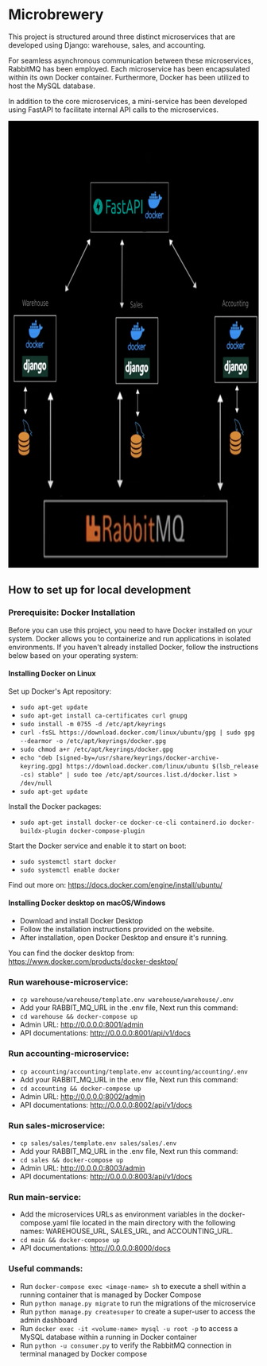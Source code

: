 # Microbrewery
This project is structured around three distinct microservices that are developed using Django: warehouse, sales, and accounting. 

For seamless asynchronous communication between these microservices, RabbitMQ has been employed. Each microservice has been encapsulated within its own Docker container. Furthermore, Docker has been utilized to host the MySQL database.

In addition to the core microservices, a mini-service has been developed using FastAPI to facilitate internal API calls to the microservices.


<code><img height="900" src="https://github.com/hamzaijaz-dev/microbrewery/blob/main/assets/micobrewery.png"></code>

## How to set up for local development
### Prerequisite: Docker Installation
Before you can use this project, you need to have Docker installed on your system. Docker allows you to containerize and run applications in isolated environments. If you haven't already installed Docker, follow the instructions below based on your operating system:

#### Installing Docker on Linux
Set up Docker's Apt repository:
* ``sudo apt-get update``
* ``sudo apt-get install ca-certificates curl gnupg``
* ``sudo install -m 0755 -d /etc/apt/keyrings``
* ``curl -fsSL https://download.docker.com/linux/ubuntu/gpg | sudo gpg --dearmor -o /etc/apt/keyrings/docker.gpg``
* ``sudo chmod a+r /etc/apt/keyrings/docker.gpg``
* ``echo "deb [signed-by=/usr/share/keyrings/docker-archive-keyring.gpg] https://download.docker.com/linux/ubuntu $(lsb_release -cs) stable" | sudo tee /etc/apt/sources.list.d/docker.list > /dev/null``
* ``sudo apt-get update``

Install the Docker packages:
* ``sudo apt-get install docker-ce docker-ce-cli containerd.io docker-buildx-plugin docker-compose-plugin``

Start the Docker service and enable it to start on boot:
* ``sudo systemctl start docker``
* ``sudo systemctl enable docker``

Find out more on: https://docs.docker.com/engine/install/ubuntu/

#### Installing Docker desktop on macOS/Windows
* Download and install Docker Desktop 
* Follow the installation instructions provided on the website. 
* After installation, open Docker Desktop and ensure it's running.

You can find the docker desktop from: https://www.docker.com/products/docker-desktop/

### Run warehouse-microservice:
* ``cp warehouse/warehouse/template.env warehouse/warehouse/.env``
* Add your RABBIT_MQ_URL in the .env file, Next run this command:
* ``cd warehouse && docker-compose up``
* Admin URL: http://0.0.0.0:8001/admin
* API documentations: http://0.0.0.0:8001/api/v1/docs

### Run accounting-microservice:
* ``cp accounting/accounting/template.env accounting/accounting/.env``
* Add your RABBIT_MQ_URL in the .env file, Next run this command:
* ``cd accounting && docker-compose up``
* Admin URL: http://0.0.0.0:8002/admin
* API documentations: http://0.0.0.0:8002/api/v1/docs

### Run sales-microservice:
* ``cp sales/sales/template.env sales/sales/.env``
* Add your RABBIT_MQ_URL in the .env file, Next run this command:
* ``cd sales && docker-compose up``
* Admin URL: http://0.0.0.0:8003/admin
* API documentations: http://0.0.0.0:8003/api/v1/docs

### Run main-service:
* Add the microservices URLs as environment variables in the docker-compose.yaml file located in the main directory with the following names: WAREHOUSE_URL, SALES_URL, and ACCOUNTING_URL.
* ``cd main && docker-compose up``
* API documentations: http://0.0.0.0:8000/docs

### Useful commands:
* Run ``docker-compose exec <image-name> sh`` to execute a shell within a running container that is managed by Docker Compose
* Run ``python manage.py migrate`` to run the migrations of the microservice
* Run ``python manage.py createsuper`` to create a super-user to access the admin dashboard
* Run ``docker exec -it <volume-name> mysql -u root -p`` to access a MySQL database within a running in Docker container
* Run ``python -u consumer.py`` to verify the RabbitMQ connection in terminal managed by Docker compose
